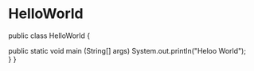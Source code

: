# HelloWorld   

public class HelloWorld { 

public static void main (String[] args) 
System.out.println("Heloo World");  
}
}
